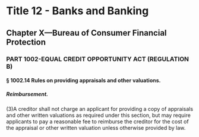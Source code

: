 
# Title 12 - Banks and Banking
## Chapter X—Bureau of Consumer Financial Protection
### PART 1002-EQUAL CREDIT OPPORTUNITY ACT (REGULATION B)
#### § 1002.14 Rules on providing appraisals and other valuations.
##### Reimbursement.

(3)A creditor shall not charge an applicant for providing a copy of appraisals and other written valuations as required under this section, but may require applicants to pay a reasonable fee to reimburse the creditor for the cost of the appraisal or other written valuation unless otherwise provided by law.
